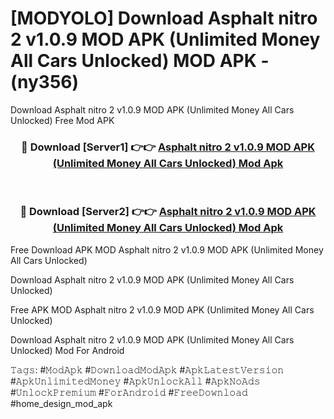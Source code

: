 # [MODYOLO] Download Asphalt nitro 2 v1.0.9 MOD APK (Unlimited Money All Cars Unlocked) MOD APK - (ny356)
Download Asphalt nitro 2 v1.0.9 MOD APK (Unlimited Money All Cars Unlocked) Free Mod APK

<div align="center">
<h3>🔴 Download [Server1] 👉👉 <a href="https://apk-comot.site?title=Asphalt_nitro_2_v1.0.9_MOD_APK_(Unlimited_Money_All_Cars_Unlocked)">Asphalt nitro 2 v1.0.9 MOD APK (Unlimited Money All Cars Unlocked) Mod Apk</a></h3><br>

<h3>🔴 Download [Server2] 👉👉 <a href="https://apk-comot.site?title=Asphalt_nitro_2_v1.0.9_MOD_APK_(Unlimited_Money_All_Cars_Unlocked)">Asphalt nitro 2 v1.0.9 MOD APK (Unlimited Money All Cars Unlocked) Mod Apk</a></h3>
</div>


Free Download APK MOD Asphalt nitro 2 v1.0.9 MOD APK (Unlimited Money All Cars Unlocked)

Download Asphalt nitro 2 v1.0.9 MOD APK (Unlimited Money All Cars Unlocked) 

Free APK MOD Asphalt nitro 2 v1.0.9 MOD APK (Unlimited Money All Cars Unlocked) 

Download Asphalt nitro 2 v1.0.9 MOD APK (Unlimited Money All Cars Unlocked) Mod For Android

𝚃𝚊𝚐𝚜: #𝙼𝚘𝚍𝙰𝚙𝚔 #𝙳𝚘𝚠𝚗𝚕𝚘𝚊𝚍𝙼𝚘𝚍𝙰𝚙𝚔 #𝙰𝚙𝚔𝙻𝚊𝚝𝚎𝚜𝚝𝚅𝚎𝚛𝚜𝚒𝚘𝚗 #𝙰𝚙𝚔𝚄𝚗𝚕𝚒𝚖𝚒𝚝𝚎𝚍𝙼𝚘𝚗𝚎𝚢 #𝙰𝚙𝚔𝚄𝚗𝚕𝚘𝚌𝚔𝙰𝚕𝚕 #𝙰𝚙𝚔𝙽𝚘𝙰𝚍𝚜 #𝚄𝚗𝚕𝚘𝚌𝚔𝙿𝚛𝚎𝚖𝚒𝚞𝚖 #𝙵𝚘𝚛𝙰𝚗𝚍𝚛𝚘𝚒𝚍 #𝙵𝚛𝚎𝚎𝙳𝚘𝚠𝚗𝚕𝚘𝚊𝚍 #home_design_mod_apk